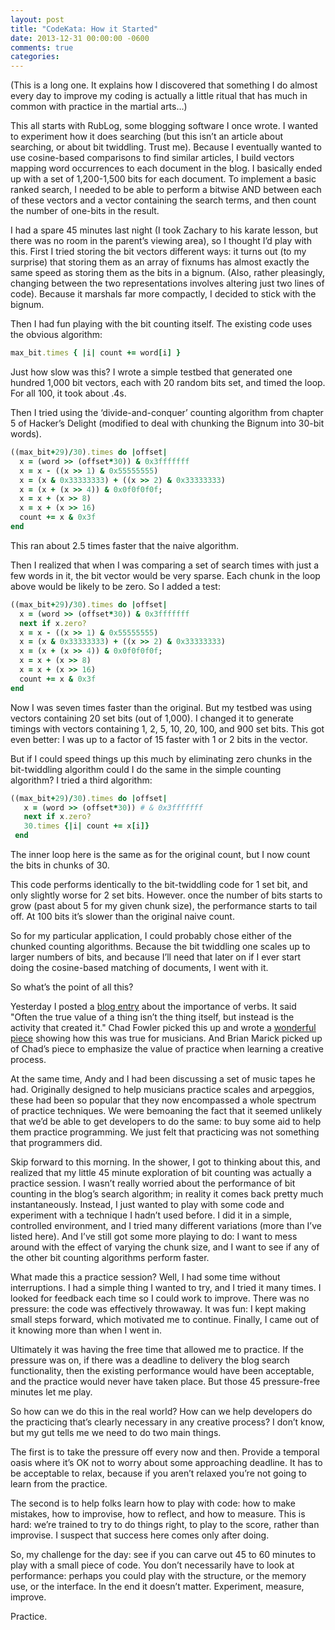 ```yaml
---
layout: post
title: "CodeKata: How it Started"
date: 2013-12-31 00:00:00 -0600
comments: true
categories: 
---
```


(This is a long one. It explains how I discovered that something I do
almost every day to improve my coding is actually a little ritual that
has much in common with practice in the martial arts…)

<!-- more -->

This all starts with RubLog, some blogging software I once
wrote. I wanted to experiment how it does searching (but this isn’t an
article about searching, or about bit twiddling. Trust me). Because I
eventually wanted to use cosine-based comparisons to find similar
articles, I build vectors mapping word occurrences to each document in
the blog. I basically ended up with a set of 1,200-1,500 bits for each
document. To implement a basic ranked search, I needed to be able to
perform a bitwise AND between each of these vectors and a vector
containing the search terms, and then count the number of one-bits in
the result.

I had a spare 45 minutes last night (I took Zachary to his karate
lesson, but there was no room in the parent’s viewing area), so I
thought I’d play with this. First I tried storing the bit vectors
different ways: it turns out (to my surprise) that storing them as an
array of fixnums has almost exactly the same speed as storing them as
the bits in a bignum. (Also, rather pleasingly, changing between the
two representations involves altering just two lines of code). Because
it marshals far more compactly, I decided to stick with the bignum.

Then I had fun playing with the bit counting itself. The existing code
uses the obvious algorithm:

```ruby
max_bit.times { |i| count += word[i] }
```

Just how slow was this? I wrote a simple testbed that generated one
hundred 1,000 bit vectors, each with 20 random bits set, and timed the
loop. For all 100, it took about .4s.

Then I tried using the ‘divide-and-conquer’ counting algorithm from
chapter 5 of Hacker’s Delight (modified to deal with chunking the
Bignum into 30-bit words).

``` ruby
((max_bit+29)/30).times do |offset|
  x = (word >> (offset*30)) & 0x3fffffff
  x = x - ((x >> 1) & 0x55555555)
  x = (x & 0x33333333) + ((x >> 2) & 0x33333333)
  x = (x + (x >> 4)) & 0x0f0f0f0f;
  x = x + (x >> 8)
  x = x + (x >> 16)
  count += x & 0x3f
end
```

This ran about 2.5 times faster that the naive algorithm.

Then I realized that when I was comparing a set of search times with
just a few words in it, the bit vector would be very sparse. Each
chunk in the loop above would be likely to be zero. So I added a test:

``` ruby
((max_bit+29)/30).times do |offset|
  x = (word >> (offset*30)) & 0x3fffffff
  next if x.zero?
  x = x - ((x >> 1) & 0x55555555)
  x = (x & 0x33333333) + ((x >> 2) & 0x33333333)
  x = (x + (x >> 4)) & 0x0f0f0f0f;
  x = x + (x >> 8)
  x = x + (x >> 16)
  count += x & 0x3f
end
```

Now I was seven times faster than the original. But my testbed was
using vectors containing 20 set bits (out of 1,000). I changed it to
generate timings with vectors containing 1, 2, 5, 10, 20, 100, and 900
set bits. This got even better: I was up to a factor of 15 faster with
1 or 2 bits in the vector.

But if I could speed things up this much by eliminating zero chunks in
the bit-twiddling algorithm could I do the same in the simple counting
algorithm? I tried a third algorithm:

``` ruby
((max_bit+29)/30).times do |offset|
   x = (word >> (offset*30)) # & 0x3fffffff
   next if x.zero?
   30.times {|i| count += x[i]}
 end
```
 
The inner loop here is the same as for the original count, but I now
count the bits in chunks of 30.

This code performs identically to the bit-twiddling code for 1 set
bit, and only slightly worse for 2 set bits. However. once the number
of bits starts to grow (past about 5 for my given chunk size), the
performance starts to tail off. At 100 bits it’s slower than the
original naive count.

So for my particular application, I could probably chose either of the
chunked counting algorithms. Because the bit twiddling one scales up
to larger numbers of bits, and because I’ll need that later on if I
ever start doing the cosine-based matching of documents, I went with
it.

So what’s the point of all this?

Yesterday I posted a [blog entry](http://pragdave.me/blog/2003/03/23/artifacting/)
about the importance of verbs. It said
"Often the true value of a thing isn’t the thing itself, but instead
is the activity that created it." Chad Fowler picked this up and wrote
a [wonderful piece](http://chadfowler.com/blog/2003/03/25/valueless-software/)
showing how this was true for musicians. And Brian
Marick picked up of Chad’s piece to emphasize the value of practice
when learning a creative process.

At the same time, Andy and I had been discussing a set of music tapes
he had. Originally designed to help musicians practice scales and
arpeggios, these had been so popular that they now encompassed a whole
spectrum of practice techniques. We were bemoaning the fact that it
seemed unlikely that we’d be able to get developers to do the same: to
buy some aid to help them practice programming. We just felt that
practicing was not something that programmers did.

Skip forward to this morning. In the shower, I got to thinking about
this, and realized that my little 45 minute exploration of bit
counting was actually a practice session. I wasn’t really worried
about the performance of bit counting in the blog’s search algorithm;
in reality it comes back pretty much instantaneously. Instead, I just
wanted to play with some code and experiment with a technique I hadn’t
used before. I did it in a simple, controlled environment, and I tried
many different variations (more than I’ve listed here). And I’ve still
got some more playing to do: I want to mess around with the effect of
varying the chunk size, and I want to see if any of the other bit
counting algorithms perform faster.

What made this a practice session? Well, I had some time without
interruptions. I had a simple thing I wanted to try, and I tried it
many times. I looked for feedback each time so I could work to
improve. There was no pressure: the code was effectively throwaway. It
was fun: I kept making small steps forward, which motivated me to
continue. Finally, I came out of it knowing more than when I went in.

Ultimately it was having the free time that allowed me to practice. If
the pressure was on, if there was a deadline to delivery the blog
search functionality, then the existing performance would have been
acceptable, and the practice would never have taken place. But those
45 pressure-free minutes let me play.

So how can we do this in the real world? How can we help developers do
the practicing that’s clearly necessary in any creative process? I
don’t know, but my gut tells me we need to do two main things.

The first is to take the pressure off every now and then. Provide a
temporal oasis where it’s OK not to worry about some approaching
deadline. It has to be acceptable to relax, because if you aren’t
relaxed you’re not going to learn from the practice.

The second is to help folks learn how to play with code: how to make
mistakes, how to improvise, how to reflect, and how to measure. This
is hard: we’re trained to try to do things right, to play to the
score, rather than improvise. I suspect that success here comes only
after doing.

So, my challenge for the day: see if you can carve out 45 to 60
minutes to play with a small piece of code. You don’t necessarily have
to look at performance: perhaps you could play with the structure, or
the memory use, or the interface. In the end it doesn’t
matter. Experiment, measure, improve.

Practice.
